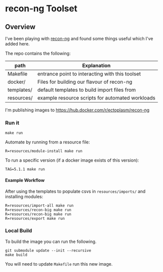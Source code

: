 # recon-ng Toolset

Overview
---

I've been playing with [recon-ng](https://github.com/lanmaster53/recon-ng/) and found some things useful which I've added here.

The repo contains the following:

| path       | Explanation |
|---         |---|
| Makefile   | entrance point to interacting with this toolset |
| docker/    | Files for building our flavour of recon-ng |
| templates/ | default templates to build import files from |
| resources/ | example resource scripts for automated workloads |

I'm publishing images to https://hub.docker.com/r/ectoplasm/recon-ng

### Run it

`make run`

Automate by running from a resource file:

`R=resources/module-install make run`

To run a specific version (if a docker image exists of this version):

`TAG=5.1.1 make run`

#### Example Workflow

After using the templates to populate csvs in `resources/imports/` and installing modules:

```
R=resources/import-all make run
R=resources/recon-big make run
R=resources/recon-big make run
R=resources/export make run
```

### Local Build

To build the image you can run the following. 

```
git submodule update --init --recursive
make build
```

You will need to update `Makefile` run this new image.
